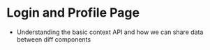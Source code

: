# Login and Profile Page

- Understanding the basic context API and how we can share data between diff components